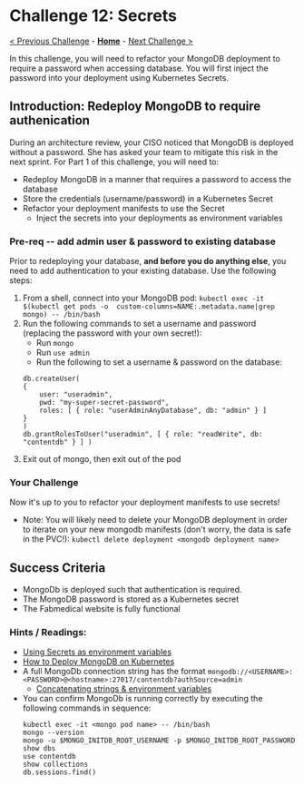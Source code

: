 # Challenge 12: Secrets

[< Previous Challenge](10-opsmonitoring.md) - **[Home](../README.md)** - [Next Challenge >](12-secrets-akv.md)


In this challenge, you will need to refactor your MongoDB deployment to require a password when accessing database.  You will first inject the password into your deployment using Kubernetes Secrets. 
## Introduction: Redeploy MongoDB to require authenication

During an architecture review, your CISO noticed that MongoDB is deployed without a password.  She has asked your team to mitigate this risk in the next sprint. For Part 1 of this challenge, you will need to:
- Redeploy MongoDB in a manner that requires a password to access the database
- Store the credentials (username/password) in a Kubernetes Secret
- Refactor your deployment manifests to use the Secret
  - Inject the secrets into your deployments as environment variables

### Pre-req -- add admin user & password to existing database
Prior to redeploying your database, **and before you do anything else**, you need to add authentication to your existing database. Use the following steps:
1. From a shell, connect into your MongoDB pod:  `kubectl exec -it $(kubectl get pods -o  custom-columns=NAME:.metadata.name|grep mongo) -- /bin/bash`
2. Run the following commands to set a username and password (replacing the password with your own secret!):
   - Run `mongo`
   - Run `use admin`
   - Run the following to set a username & password on the database:
	```
	db.createUser(
  	{
    	user: "useradmin",
    	pwd: "my-super-secret-password",
    	roles: [ { role: "userAdminAnyDatabase", db: "admin" } ]
  	}
	)
	db.grantRolesToUser("useradmin", [ { role: "readWrite", db: "contentdb" } ] )
	```
3. Exit out of mongo, then exit out of the pod

### Your Challenge
Now it's up to you to refactor your deployment manifests to use secrets!
* Note: You will likely need to delete your MongoDB deployment in order to iterate on your new mongodb manifests (don't worry, the data is safe in the PVC!):  `kubectl delete deployment <mongodb deployment name>`
## Success Criteria
- MongoDb is deployed such that authentication is required.
- The MongoDB password is stored as a Kubernetes secret
- The Fabmedical website is fully functional

### Hints / Readings:
- [Using Secrets as environment variables](https://kubernetes.io/docs/concepts/configuration/secret/#using-secrets-as-environment-variables)
- [How to Deploy MongoDB on Kubernetes](https://www.cloudytuts.com/guides/kubernetes/how-to-deploy-mongodb-on-kubernetes/) 
- A full MongoDb connection string has the format `mongodb://<USERNAME>:<PASSWORD>@<hostname>:27017/contentdb?authSource=admin`
  - [Concatenating strings & environment variables](https://joeblogs.technology/2020/12/concatenating-kubernetes-secrets-for-environment-variables/)
- You can confirm MongoDb is running correctly by executing the following commands in sequence:
	```
	kubectl exec -it <mongo pod name> -- /bin/bash
	mongo --version
	mongo -u $MONGO_INITDB_ROOT_USERNAME -p $MONGO_INITDB_ROOT_PASSWORD
	show dbs
	use contentdb
	show collections
	db.sessions.find()
	```


